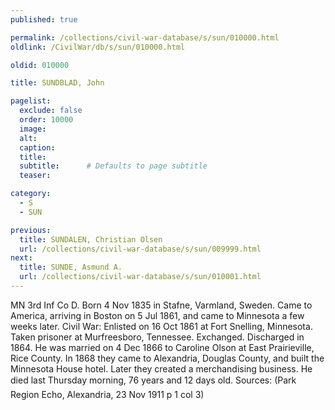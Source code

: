 ```yaml
---
published: true

permalink: /collections/civil-war-database/s/sun/010000.html
oldlink: /CivilWar/db/s/sun/010000.html

oldid: 010000

title: SUNDBLAD, John

pagelist:
  exclude: false
  order: 10000
  image: 
  alt:
  caption:
  title:
  subtitle:      # Defaults to page subtitle
  teaser:

category: 
  - S 
  - SUN

previous:
  title: SUNDALEN, Christian Olsen
  url: /collections/civil-war-database/s/sun/009999.html  
next:
  title: SUNDE, Asmund A.
  url: /collections/civil-war-database/s/sun/010001.html   
---
```

MN 3rd Inf Co D. Born 4 Nov 1835 in Stafne, Varmland, Sweden. Came to America, arriving in Boston on 5 Jul 1861, and came to Minnesota a few weeks later. Civil War: Enlisted on 16 Oct 1861 at Fort Snelling, Minnesota. Taken prisoner at Murfreesboro, Tennessee. Exchanged. Discharged in 1864. He was married on 4 Dec 1866 to Caroline Olson at East Prairieville, Rice County. In 1868 they came to Alexandria, Douglas County, and built the Minnesota House hotel. Later they created a merchandising business. He died &#147;last Thursday morning, 76 years and 12 days old&#148;. Sources: (Park Region Echo, Alexandria, 23 Nov 1911 p 1 col 3)